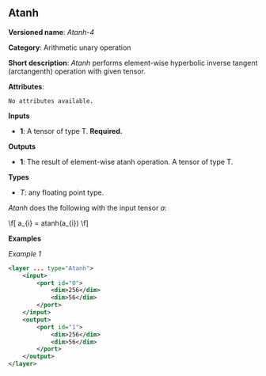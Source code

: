 ## Atanh <a name="Atanh"></a>

**Versioned name**: *Atanh-4*

**Category**: Arithmetic unary operation 

**Short description**: *Atanh* performs element-wise hyperbolic inverse tangent (arctangenth) operation with given tensor.

**Attributes**:

    No attributes available.

**Inputs**

* **1**: A tensor of type T. **Required.**

**Outputs**

* **1**: The result of element-wise atanh operation. A tensor of type T.

**Types**

* *T*: any floating point type.

*Atanh* does the following with the input tensor *a*:

\f[
a_{i} = atanh(a_{i})
\f]

**Examples**

*Example 1*

```xml
<layer ... type="Atanh">
    <input>
        <port id="0">
            <dim>256</dim>
            <dim>56</dim>
        </port>
    </input>
    <output>
        <port id="1">
            <dim>256</dim>
            <dim>56</dim>
        </port>
    </output>
</layer>
```
